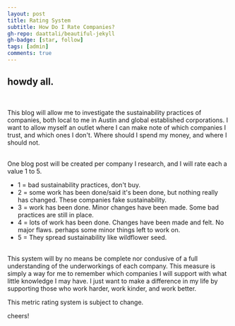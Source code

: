 ```yaml
---
layout: post
title: Rating System
subtitle: How Do I Rate Companies?
gh-repo: daattali/beautiful-jekyll
gh-badge: [star, follow]
tags: [admin]
comments: true
---
```



## howdy all. 

<br> 

This blog will allow me to investigate the sustainability practices of companies, both local to me in Austin and global established corporations. I want to allow myself an outlet where I can make note of which companies I trust, and which ones I don't. Where should I spend my money, and where I should not.

<br> 
One blog post will be created per company I research, and I will rate each a value 1 to 5.

<ul>
<li> 1 = bad sustainability practices, don't buy.
<li> 2 = some work has been done/said it's been done, but nothing really has changed. These companies fake sustainability.
<li> 3 = work has been done. Minor changes have been made. Some bad practices are still in place.
<li> 4 = lots of work has been done. Changes have been made and felt. No major flaws. perhaps some minor things left to work on.
<li> 5 = They spread sustainability like wildflower seed.
</ul>

<br> 
This system will by no means be complete nor condusive of a full understanding of the underworkings of each company. This measure is simply a way for me to remember which companies I will support with what little knowledge I may have. I just want to make a difference in my life by supporting those who work harder, work kinder, and work better.

This metric rating system is subject to change.

cheers!
